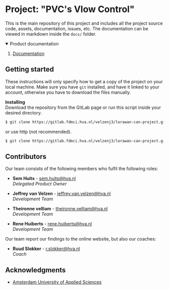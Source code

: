 # Project: "PVC's Vlow Control"
This is the main repository of this project and includes all the project source code,
assets, documentation, issues, etc. The documentation can be viewed in markdown inside
the `docs/` folder. 

<details open="open">
  <summary>Product documentation</summary>
  <ol>
    <li> <a href="https://velzenj3.dev.hihva.nl/lorawan-can-project/"> Documentation </a> </li>
  </ol>
</details>

## Getting started
These instructions will only specify how to get a copy of the project on your local machine.
Make sure you have `git` installed, and have it linked to your account, otherwise you have to download the files manually.

**Installing** <br/>
Download the repository from the GitLab page or run this script inside your desired
directory.
```bash
$ git clone https://gitlab.fdmci.hva.nl/velzenj3/lorawan-can-project.git
```
or use http (not recommended).
```bash
$ git clone https://gitlab.fdmci.hva.nl/velzenj3/lorawan-can-project.git
```

##  Contributors
Our team consists of the following members who fulfil the following roles: 

* **Sem Huits** - sem.huits@hva.nl<br/>
*Delegated Product Owner*

* **Jeffrey van Velzen** - jeffrey.van.velzen@hva.nl<br/>
*Development Team*

* **Theironne velliam** - theironne.velliam@hva.nl<br/>
*Development Team*

* **Rene Huiberts** - rene.huiberts@hva.nl<br/>
*Development Team*

Our team report our findings to the online website, but also our coaches:

* **Ruud Slokker** - r.slokker@hva.nl<br/>
*Coach*

## Acknowledgments

* [Amsterdam University of Applied Sciences](https://www.amsterdamuas.com/)
